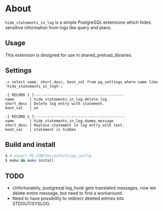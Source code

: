 # About

`hide_statements_in_log` is a simple PostgreSQL extensions which hides sensitive
information from logs like query and plans.

## Usage

This extension is designed for use in shared_preload_libraries.

## Settings

```
-> select name, short_desc, boot_val from pg_settings where name like 'hide_statements_in_log%';

-[ RECORD 1 ]-----------------------------------------
name       | hide_statements_in_log.delete_log
short_desc | Delete log entry with statement.
boot_val   | on

-[ RECORD 2 ]-----------------------------------------
name       | hide_statements_in_log.dummy_message
short_desc | Replace statement in log entry with text.
boot_val   | statement is hidden
```

## Build and install

```bash
$ # export PG_CONFIG=/path/to/pg_config
$ make && make install
```

## TODO

* Unfortunately, postgresql log_hook gets translated messages, now we delete entire message, but need to find a workaround.
* Need to have possibility to redirect deleted entries into STDOUT/SYSLOG.